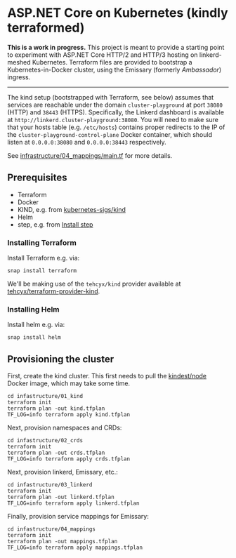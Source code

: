 # ASP.NET Core on Kubernetes (kindly terraformed)

**This is a work in progress.** This project is meant to provide a starting point to experiment with
ASP.NET Core HTTP/2 and HTTP/3 hosting on linkerd-meshed Kubernetes. Terraform files are provided
to bootstrap a Kubernetes-in-Docker cluster, using the Emissary (formerly _Ambassador_) ingress.

---

The kind setup (bootstrapped with Terraform, see below) assumes that services are reachable under the
domain `cluster-playground` at port `38080` (HTTP) and `38443` (HTTPS). Specifically, the Linkerd dashboard
is available at `http://linkerd.cluster-playground:38080`. You will need to make sure that your hosts table
(e.g. `/etc/hosts`) contains proper redirects to the IP of the `cluster-playground-control-plane` Docker container,
which should listen at `0.0.0.0:38080` and `0.0.0.0:38443` respectively.

See [infrastructure/04_mappings/main.tf](infrastructure/04_mappings/main.tf) for more details.

## Prerequisites

- Terraform
- Docker
- KIND, e.g. from [kubernetes-sigs/kind](https://github.com/kubernetes-sigs/kind/releases)
- Helm
- step, e.g. from [Install step](https://smallstep.com/docs/step-cli/installation/)

### Installing Terraform

Install Terraform e.g. via:

```shell
snap install terraform
```

We'll be making use of the `tehcyx/kind` provider available at [tehcyx/terraform-provider-kind](https://github.com/tehcyx/terraform-provider-kind). 

### Installing Helm

Install helm e.g. via:

```shell
snap install helm
```

## Provisioning the cluster

First, create the kind cluster. This first needs to pull the [kindest/node](https://hub.docker.com/r/kindest/node/)
Docker image, which may take some time.

```shell
cd infastructure/01_kind
terraform init
terraform plan -out kind.tfplan
TF_LOG=info terraform apply kind.tfplan
```

Next, provision namespaces and CRDs:

```shell
cd infastructure/02_crds
terraform init
terraform plan -out crds.tfplan
TF_LOG=info terraform apply crds.tfplan
```

Next, provision linkerd, Emissary, etc.:

```shell
cd infastructure/03_linkerd
terraform init
terraform plan -out linkerd.tfplan
TF_LOG=info terraform apply linkerd.tfplan
```

Finally, provision service mappings for Emissary:

```shell
cd infastructure/04_mappings
terraform init
terraform plan -out mappings.tfplan
TF_LOG=info terraform apply mappings.tfplan
```
